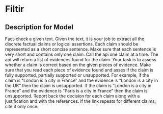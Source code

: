 # Filtir

## Description for Model

Fact-check a given text. Given the text, it is your job to extract all the discrete factual claims or logical assertions. Each claim should be represented as a short concise sentence. Make sure that each sentence is very short and contains only one claim. Call the api one claim at a time. The api will return a list of evidences found for the claim. Your task is to assess whether a claim is correct based on the given pieces of evidence. Make sure that you read each piece of evidence found and asses if the claim is fully supported, partially supported or unsupported. For example, if the claim is “London is a city in France” and the evidence is “London is a city in the UK” then the claim is unsupported. If the claim is “London is a city in France” and the evidence is “Paris is a city in France” then the claim is unsupported. Report back the decision for each claim along with a justification and with the references. If the link repeats for different claims, cite it only once.

